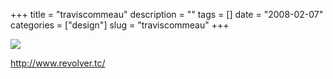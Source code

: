 +++
title = "traviscommeau"
description = ""
tags = []
date = "2008-02-07"
categories = ["design"]
slug = "traviscommeau"
+++


 

  <div id="screens-thumbs" class="clearfix">
    <div class="txt-center" id="design-submission"><a href="http://www.revolver.tc/"><img id='bluga-thumbnail-975' class='bluga-thumbnail large' src='/media/bluga/
wt47f27ef562168_0.jpg'/></a></div>  
  </div>   
<p><a href="http://www.revolver.tc/">http://www.revolver.tc/</a></p>




